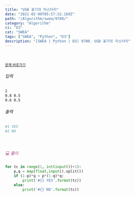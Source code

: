 ```yaml
---
title: "USB 꽂기의 미스터리"
date: "2021-02-09T05:57:32.169Z"
path: "/Algorithm/swea/9700/"
category: "Algorithm"
ci: "D3"
cat: "SWEA"
tags: ["SWEA", "Python", "D3"]
description: "[SWEA | Python | D3] 9700. USB 꽂기의 미스터리"
---
```


<br />

<a href="https://swexpertacademy.com/main/code/problem/problemDetail.do?problemLevel=3&contestProbId=AXDNEA3aaU0DFAVX&categoryId=AXDNEA3aaU0DFAVX&categoryType=CODE&problemTitle=&orderBy=FIRST_REG_DATETIME&selectCodeLang=PYTHON&select-1=3&pageSize=10&pageIndex=2"><small>문제 바로가기</small></a>

###### 입력

```sh
2
0.8 0.5
0.6 0.5
```

###### 출력

```sh
#1 YES
#2 NO
```

<br />

##### <h5 style="color:#C587AE;">💻 풀이</h5>

```python
for tc in range(1, int(input())+1):
    p,q = map(float,input().split())
    if (1-p)*q < p*(1-q)*q:
        print('#{} YES'.format(tc))
    else:
        print('#{} NO'.format(tc))
```

